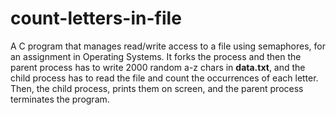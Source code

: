 # count-letters-in-file

A C program that manages read/write access to a file using semaphores, for an assignment in Operating Systems.
It forks the process and then the parent process has to write 2000 random a-z chars in **data.txt**, and the child process has
to read the file and count the occurrences of each letter. Then, the child process, prints them on screen, and the parent
process terminates the program.
